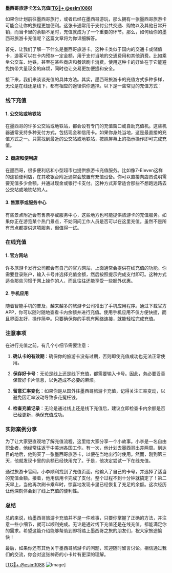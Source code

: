 **墨西哥旅游卡怎么充值[[TG💪+ @esim1088](https://t.me/s/esim1088)]**

如果你计划前往墨西哥旅行，或者已经在墨西哥游玩，那么拥有一张墨西哥旅游卡可能会让你的旅程更加便利。这张卡通常用于支付公共交通、购物以及其他日常开销，而当卡里的余额不足时，充值就成为了一个重要的环节。那么，如何给你的墨西哥旅游卡充值呢？这篇文章将为你详细解答。

首先，让我们了解一下什么是墨西哥旅游卡。这种卡类似于国内的交通卡或储值卡，游客可以在卡内预存一定金额，用于支付当地的交通费用和其他消费。比如乘坐公交车、地铁，甚至在某些商店和餐馆刷卡消费。使用这种卡的好处在于它能避免携带大量现金的麻烦，同时也让交易更加便捷和安全。

接下来，我们来谈谈充值的具体方法。其实，墨西哥旅游卡的充值方式多种多样，无论是在线还是线下，都有相应的途径供你选择。以下是一些常见的充值方式：

### 线下充值

#### 1. 公交站或地铁站
在墨西哥的许多公交站或地铁站，都会设有专门的充值窗口或自助充值机。这些机器通常支持多种支付方式，包括现金和信用卡。如果你身处当地，这是最直接的充值方式之一。只需找到最近的公交站或地铁站，按照屏幕上的指示操作即可完成充值。

#### 2. 商店和便利店
在墨西哥，很多便利店和小型超市也提供旅游卡充值服务。比如像7-Eleven这样的连锁便利店，在其收银台附近通常会放置有充值设备。你可以直接向店员说明需要充值多少金额，并通过现金或银行卡支付。这种方式非常适合那些不想跑远路去公交站或地铁站的人。

#### 3. 售票亭或服务中心
有些景点附近会有售票亭或服务中心，这些地方也可能提供旅游卡的充值服务。如果你正在游览某个热门景点，不妨问问工作人员是否可以在这里充值。虽然不是所有景点都提供这项服务，但值得一试。

### 在线充值

#### 1. 官方网站
许多旅游卡发行公司都会有自己的官方网站，上面通常会提供在线充值的功能。你需要登录账户，输入卡号并选择充值金额，然后按照提示完成支付即可。这种方式适合那些习惯于网上操作的人，而且往往还能享受一些额外优惠。

#### 2. 手机应用
随着智能手机的普及，越来越多的旅游卡公司推出了手机应用程序。通过下载官方APP，你可以随时随地查看卡内余额并进行充值。使用手机应用不仅方便快捷，而且界面友好，操作简单。只要确保你的手机有网络连接，就能轻松完成充值。

### 注意事项

在进行充值之前，有几个小细节需要注意：

1. **确认卡的有效期**：确保你的旅游卡没有过期，否则即使充值成功也无法正常使用。
   
2. **保存好卡号**：无论是线上还是线下充值，都需要输入卡号。因此，务必要妥善保管好卡片信息，以免造成不必要的麻烦。

3. **留意汇率变化**：如果你是从国外往墨西哥旅游卡充值，记得关注汇率变动，以避免因汇率波动导致多花冤枉钱。

4. **检查充值记录**：无论是通过线上还是线下充值后，建议立即检查卡内余额是否已经更新，确保充值成功。

### 实际案例分享

为了让大家更直观地了解充值流程，这里给大家分享一个小故事。小李是一名自由职业者，他经常往返于中美洲各国工作。有一次，他计划去墨西哥出差两周。到达目的地后，他购买了一张墨西哥旅游卡，以便在当地出行时使用。然而，刚到第三天，他就发现卡里的余额已经快用完了。于是，他决定尝试一下在线充值。

通过旅游卡官网，小李顺利找到了充值页面。他输入了自己的卡号，并选择了适当的充值金额。接着，他用信用卡完成了支付。整个过程不到十分钟就搞定了！第二天早上，当他再次刷卡乘车时，惊喜地发现卡里已经恢复了充足的余额。这次经历让他深刻体会到了线上充值的便利性。

### 总结

总的来说，给墨西哥旅游卡充值并不是一件难事，只要你掌握了正确的方法，并注意一些小细节，就可以顺利完成。无论是通过线下充值还是在线充值，都能满足你的需求。希望这篇介绍能够帮助到即将踏上墨西哥之旅的朋友们，祝大家旅途愉快！

最后，如果你还有其他关于墨西哥旅游卡的问题，欢迎随时留言讨论。相信通过我们的交流，你会对这张神奇的小卡片有更深的理解。

[[TG💪+ @esim1088](https://t.me/s/esim1088) ![Image](https://i.postimg.cc/4NQfJmqS/Snipaste-2025-05-13-00-14-12.png)]